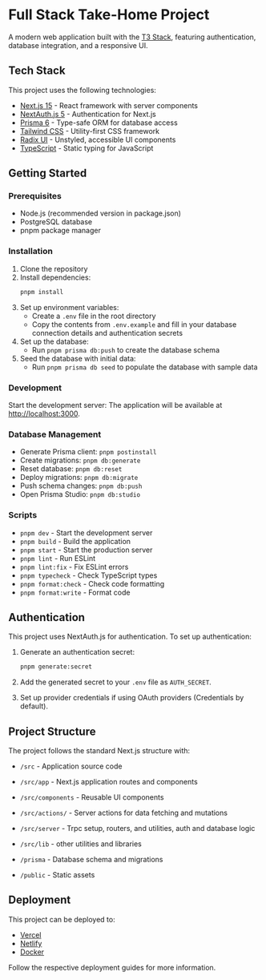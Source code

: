 # Full Stack Take-Home Project

A modern web application built with the [T3 Stack](https://create.t3.gg/), featuring authentication, database integration, and a responsive UI.

## Tech Stack

This project uses the following technologies:

- [Next.js 15](https://nextjs.org) - React framework with server components
- [NextAuth.js 5](https://next-auth.js.org) - Authentication for Next.js
- [Prisma 6](https://prisma.io) - Type-safe ORM for database access
- [Tailwind CSS](https://tailwindcss.com) - Utility-first CSS framework
- [Radix UI](https://www.radix-ui.com/) - Unstyled, accessible UI components
- [TypeScript](https://www.typescriptlang.org/) - Static typing for JavaScript

## Getting Started

### Prerequisites

- Node.js (recommended version in package.json)
- PostgreSQL database
- pnpm package manager

### Installation

1. Clone the repository
2. Install dependencies:
   ```bash
   pnpm install
   ```
3. Set up environment variables:
   - Create a `.env` file in the root directory
   - Copy the contents from `.env.example` and fill in your database connection details and authentication secrets
4. Set up the database:
   - Run `pnpm prisma db:push` to create the database schema
5. Seed the database with initial data:
   - Run `pnpm prisma db seed` to populate the database with sample data

### Development

Start the development server:
The application will be available at [http://localhost:3000](http://localhost:3000).

### Database Management

- Generate Prisma client: `pnpm postinstall`
- Create migrations: `pnpm db:generate`
- Reset database: `pnpm db:reset`
- Deploy migrations: `pnpm db:migrate`
- Push schema changes: `pnpm db:push`
- Open Prisma Studio: `pnpm db:studio`

### Scripts

- `pnpm dev` - Start the development server
- `pnpm build` - Build the application
- `pnpm start` - Start the production server
- `pnpm lint` - Run ESLint
- `pnpm lint:fix` - Fix ESLint errors
- `pnpm typecheck` - Check TypeScript types
- `pnpm format:check` - Check code formatting
- `pnpm format:write` - Format code

## Authentication

This project uses NextAuth.js for authentication. To set up authentication:

1. Generate an authentication secret:

   ```bash
   pnpm generate:secret
   ```

2. Add the generated secret to your `.env` file as `AUTH_SECRET`.

3. Set up provider credentials if using OAuth providers (Credentials by default).

## Project Structure

The project follows the standard Next.js structure with:

- `/src` - Application source code
- `/src/app` - Next.js application routes and components
- `/src/components` - Reusable UI components
- `/src/actions/` - Server actions for data fetching and mutations
- `/src/server` - Trpc setup, routers, and utilities, auth and database logic
- `/src/lib` - other utilities and libraries

- `/prisma` - Database schema and migrations
- `/public` - Static assets

## Deployment

This project can be deployed to:

- [Vercel](https://create.t3.gg/en/deployment/vercel)
- [Netlify](https://create.t3.gg/en/deployment/netlify)
- [Docker](https://create.t3.gg/en/deployment/docker)

Follow the respective deployment guides for more information.
